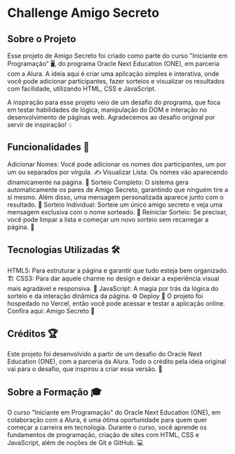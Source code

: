 # Challenge Amigo Secreto

## Sobre o Projeto
Esse projeto de Amigo Secreto foi criado como parte do curso "Iniciante em Programação" 🖥️, do programa Oracle Next Education (ONE), em parceria com a Alura. A ideia aqui é criar uma aplicação simples e interativa, onde você pode adicionar participantes, fazer sorteios e visualizar os resultados com facilidade, utilizando HTML, CSS e JavaScript.

A inspiração para esse projeto veio de um desafio do programa, que foca em testar habilidades de lógica, manipulação do DOM e interação no desenvolvimento de páginas web. Agradecemos ao desafio original por servir de inspiração! 💡

## Funcionalidades 🔧
Adicionar Nomes: Você pode adicionar os nomes dos participantes, um por um ou separados por vírgula. ✍️
Visualizar Lista: Os nomes vão aparecendo dinamicamente na página. 👀
Sorteio Completo: O sistema gera automaticamente os pares de Amigo Secreto, garantindo que ninguém tire a si mesmo. Além disso, uma mensagem personalizada aparece junto com o resultado. 🎉
Sorteio Individual: Sorteie um único amigo secreto e veja uma mensagem exclusiva com o nome sorteado. 🤔
Reiniciar Sorteio: Se precisar, você pode limpar a lista e começar um novo sorteio sem recarregar a página. 🔄

## Tecnologias Utilizadas 🛠️
HTML5: Para estruturar a página e garantir que tudo esteja bem organizado. 🏗️
CSS3: Para dar aquele charme no design e deixar a experiência visual mais agradável e responsiva. 🎨
JavaScript: A magia por trás da lógica do sorteio e da interação dinâmica da página. ⚙️
Deploy 🚀
O projeto foi hospedado no Vercel, então você pode acessar e testar a aplicação online. Confira aqui: Amigo Secreto 🎁

## Créditos 🏆
Este projeto foi desenvolvido a partir de um desafio do Oracle Next Education (ONE), com a parceria da Alura. Todo o crédito pela ideia original vai para o desafio, que inspirou a criar essa versão. 🙌

## Sobre a Formação 🎓
O curso "Iniciante em Programação" do Oracle Next Education (ONE), em colaboração com a Alura, é uma ótima oportunidade para quem quer começar a carreira em tecnologia. Durante o curso, você aprende os fundamentos de programação, criação de sites com HTML, CSS e JavaScript, além de noções de Git e GitHub. 💻
